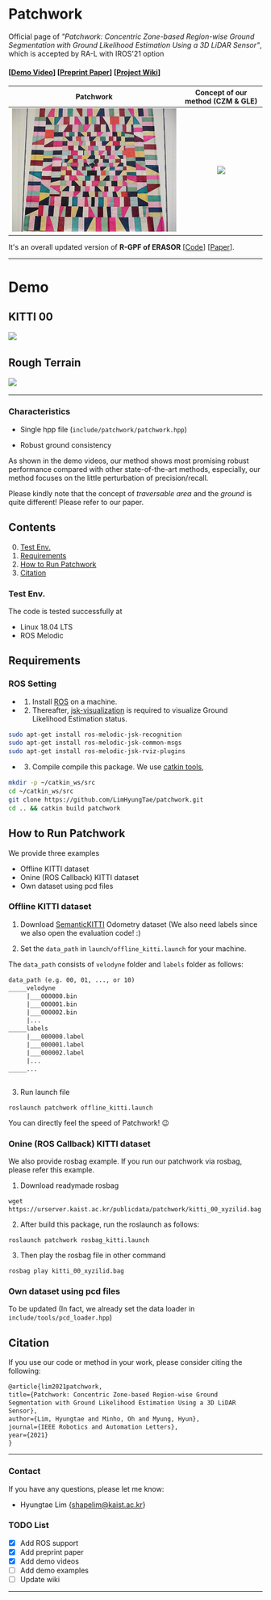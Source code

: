 # Patchwork

Official page of *"Patchwork: Concentric Zone-based Region-wise Ground Segmentation with Ground Likelihood Estimation Using a 3D LiDAR Sensor"*, which is accepted by RA-L with IROS'21 option 

#### [[Demo Video](https://youtu.be/rclqeDi4gow)] [[Preprint Paper](https://urserver.kaist.ac.kr/publicdata/patchwork/RA_L_21_patchwork_final_submission.pdf)] [[Project Wiki](https://github.com/LimHyungTae/patchwork/wiki)]

Patchwork                  |  Concept of our method (CZM & GLE)
:-------------------------:|:-------------------------:
![](img/patchwork_concept_resized.jpg) |  ![](img/patchwork.gif)

It's an overall updated version of **R-GPF of ERASOR** [[Code](https://github.com/LimHyungTae/ERASOR)] [[Paper](https://arxiv.org/abs/2103.04316)]. 

----

# Demo

## KITTI 00 

![](img/demo_kitti00_v2.gif)

## Rough Terrain

![](img/demo_terrain_v3.gif)

----


### Characteristics

* Single hpp file (`include/patchwork/patchwork.hpp`)

* Robust ground consistency

As shown in the demo videos, our method shows most promising robust performance compared with other state-of-the-art methods, especially, our method focuses on the little perturbation of precision/recall.

Please kindly note that the concept of *traversable area* and the *ground* is quite different! Please refer to our paper.


## Contents
0. [Test Env.](#Test-Env.)
0. [Requirements](#requirements)
0. [How to Run Patchwork](#How-to-Run-Patchwork)
0. [Citation](#citation)

### Test Env.

The code is tested successfully at
* Linux 18.04 LTS
* ROS Melodic

## Requirements

### ROS Setting
- 1. Install [ROS](http://torch.ch/docs/getting-started.html) on a machine. 
- 2. Thereafter, [jsk-visualization](https://github.com/jsk-ros-pkg/jsk_visualization) is required to visualize Ground Likelihood Estimation status.

```bash
sudo apt-get install ros-melodic-jsk-recognition
sudo apt-get install ros-melodic-jsk-common-msgs
sudo apt-get install ros-melodic-jsk-rviz-plugins
```

- 3. Compile compile this package. We use [catkin tools](https://catkin-tools.readthedocs.io/en/latest/),
```bash
mkdir -p ~/catkin_ws/src
cd ~/catkin_ws/src
git clone https://github.com/LimHyungTae/patchwork.git
cd .. && catkin build patchwork 
```

## How to Run Patchwork

We provide three examples

* Offline KITTI dataset
* Onine (ROS Callback) KITTI dataset
* Own dataset using pcd files

### Offline KITTI dataset

1. Download [SemanticKITTI](http://www.semantic-kitti.org/dataset.html#download) Odometry dataset (We also need labels since we also open the evaluation code! :)

2. Set the `data_path` in `launch/offline_kitti.launch` for your machine.

The `data_path` consists of `velodyne` folder and `labels` folder as follows:

```
data_path (e.g. 00, 01, ..., or 10)
_____velodyne
     |___000000.bin
     |___000001.bin
     |___000002.bin
     |...
_____labels
     |___000000.label
     |___000001.label
     |___000002.label
     |...
_____...
   
```

3. Run launch file 
```
roslaunch patchwork offline_kitti.launch
```

You can directly feel the speed of Patchwork! :wink:

### Onine (ROS Callback) KITTI dataset

We also provide rosbag example. If you run our patchwork via rosbag, please refer this example.

1. Download readymade rosbag 

```
wget https://urserver.kaist.ac.kr/publicdata/patchwork/kitti_00_xyzilid.bag
```

2. After build this package, run the roslaunch as follows:

```
roslaunch patchwork rosbag_kitti.launch
```

3. Then play the rosbag file in other command

```
rosbag play kitti_00_xyzilid.bag
```

### Own dataset using pcd files

To be updated (In fact, we already set the data loader in `include/tools/pcd_loader.hpp`) 



## Citation

If you use our code or method in your work, please consider citing the following:

	@article{lim2021patchwork,
    title={Patchwork: Concentric Zone-based Region-wise Ground Segmentation with Ground Likelihood Estimation Using a 3D LiDAR Sensor},
    author={Lim, Hyungtae and Minho, Oh and Myung, Hyun},
    journal={IEEE Robotics and Automation Letters},
    year={2021}
    }

---------

### Contact

If you have any questions, please let me know:

- Hyungtae Lim {[shapelim@kaist.ac.kr]()}


### TODO List

- [x] Add ROS support
- [x] Add preprint paper
- [x] Add demo videos
- [ ] Add demo examples
- [ ] Update wiki

-----


